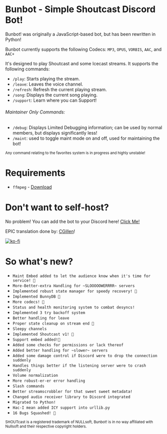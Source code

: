 # Bunbot - Simple Shoutcast Discord Bot!
Bunbot! was originally a JavaScript-based bot, but has been rewritten in Python!

Bunbot currently supports the following Codecs:
`MP3`, `OPUS`, `VORBIS`, `AAC`, and `AAC+`


It's designed to play Shoutcast and some Icecast streams. It supports the following commands:
- `/play`: Starts playing the stream.
- `/leave`: Leaves the voice channel.
- `/refresh`: Refresh the current playing stream.
- `/song`: Displays the current song playing.
- `/support`: Learn where you can Support!
###### Maintainer Only Commands:
- `/debug`: Displays Limited Debugging information; can be used by normal members, but displays significantly less!
- `/maint`: used to toggle maint mode on and off, used for maintaining the bot!

<sub>Any command relating to the favorites system is in progress and highly unstable!</sub>

# Requirements
- `ffmpeg` - [Download](https://ffmpeg.org/download.html)

# Don't want to self-host?
No problem!
You can add the bot to your Discord here! [Click Me!](https://discord.com/oauth2/authorize?client_id=1326598970885144637)

EPIC translation done by: [CGillen](https://github.com/CGillen)!

[![ko-fi](https://ko-fi.com/img/githubbutton_sm.svg)](https://ko-fi.com/J3J61BNDZO)

# So what's new?
- `Maint Embed added to let the audience know when it's time for service! 🎉`
- `More-Better-extra Handling for ~SLOOOOOWERRRR~ servers`
- `Implemented robust state manager for speedy recovery! 🎉`
- `Implemented BunnyDB 🎉`
- `More codecs! 🎉` 
- `Status and health monitoring system to combat desyncs!`
- `Implemented 3 try backoff system`
- `Better handling for leave`
- `Proper state cleanup on stream end 🎉`
- `Sleepy channels`
- `Implemented Shoutcast v1! 🎉`
- `Support embed added!🎉`
- `Added some checks for permissions or lack thereof`
- `Added better handling for ~slower~ servers`
- `Added some damage control if Discord were to drop the connection suddenly`
- `Handles things better if the listening server were to crash suddenly`
- `Volume normalization`
- `More robust-er-er error handling`
- `Slash commands`
- `Better streamscrobbler for that sweet sweet metadata!`
- `Changed audio receiver library to Discord integrated`
- `Migrated to Python!`
- `Hac-I mean added ICY support into urllib.py`
- `16 Bugs Squashed! 🎉`
  
<sub>SHOUTcast is a registered trademark of NULLsoft, Bunbot! is in no way affiliated with Nullsoft and their respective copyright holders.</sub>
